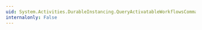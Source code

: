 ```yaml
---
uid: System.Activities.DurableInstancing.QueryActivatableWorkflowsCommand.#ctor
internalonly: False
---
```

